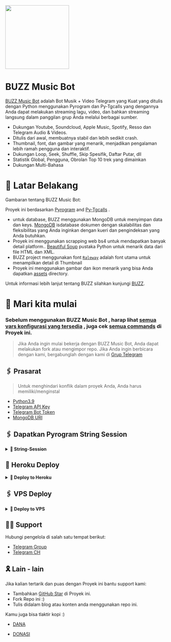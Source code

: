 <img src="https://telegra.ph/file/ffcf11e6177faa23ba613.jpg" align="center" width="200" height="200"/>

# BUZZ Music Bot

[BUZZ Music Bot](https://github.com/justteen/musicalbuzz) adalah Bot Musik + Video Telegram yang Kuat yang ditulis dengan Python menggunakan Pyrogram dan Py-Tgcalls yang dengannya Anda dapat melakukan streaming lagu, video, dan bahkan streaming langsung dalam panggilan grup Anda melalui berbagai sumber.

* Dukungan Youtube, Soundcloud, Apple Music, Spotify, Resso dan Telegram Audio & Videos.
* Ditulis dari awal, membuatnya stabil dan lebih sedikit crash.
* Thumbnail, font, dan gambar yang menarik, menjadikan pengalaman lebih ramah pengguna dan interaktif.
* Dukungan Loop, Seek, Shuffle, Skip Spesifik, Daftar Putar, dll
* Statistik Global, Pengguna, Obrolan Top 10 trek yang dimainkan
* Dukungan Multi-Bahasa


# 🔗 Latar Belakang

Gambaran tentang BUZZ Music Bot:

Proyek ini berdasarkan [Pyrogram](https://github.com/pyrogram) and [Py-Tgcalls](https://github.com/pytgcalls/pytgcalls) .

* untuk database, BUZZ menggunakan MongoDB untuk menyimpan data dan keys. [MongoDB](https://www.mongodb.com/) isdatabase dokumen dengan skalabilitas dan fleksibilitas yang Anda inginkan dengan kueri dan pengindeksan yang Anda butuhkan.
* Proyek ini menggunakan scrapping web bs4 untuk mendapatkan banyak detail platform.. [Beautiful Soup](https://www.crummy.com/software/BeautifulSoup/bs4/doc/) pustaka Python untuk menarik data dari file HTML dan XML.
* BUZZ project menggunakan font [`Raleway`](../assets/font2.ttf) adalah font utama untuk menampilkan detail di Thumbnail
* Proyek ini menggunakan gambar dan ikon menarik yang bisa Anda dapatkan [assets](../assets/) directory.

Untuk informasi lebih lanjut tentang BUZZ silahkan kunjungi [BUZZ](https://t.me/buzzsupport).



# 📝️ Mari kita mulai

### Sebelum menggunakan BUZZ Music Bot , harap lihat [semua vars konfigurasi yang tersedia](../config/README.md) , juga cek [semua commands](../strings/command.yml) di Proyek ini.

> Jika Anda ingin mulai bekerja dengan BUZZ Music Bot, Anda dapat melakukan fork atau mengimpor repo.
> Jika Anda ingin berbicara dengan kami, bergabunglah dengan kami di [Grup Telegram](https://t.me/buzzsupport)


## 🖇 Prasarat

> Untuk menghindari konflik dalam proyek Anda, Anda harus memiliki/menginstal

- [Python3.9](https://www.python.org/downloads/release/python-390/)
- [Telegram API Key](https:/t.me/TGScrapAPIDbot)
- [Telegram Bot Token](https://t.me/botfather)
- [MongoDB URI](https://www.mongodb.com/cloud/atlas/lp/try2?utm_source=google&utm_campaign=gs_apac_indonesia_search_core_brand_atlas_mobile&utm_term=mongodb&utm_medium=cpc_paid_search&utm_ad=e&utm_ad_campaign_id=12564980861&adgroup=116332186061&gclid=Cj0KCQjw8_qRBhCXARIsAE2AtRbQuGyJzZinG7CoM9x23WvPdOOfir-3w47syTt_mtP7KRPWjXQdOMQaAmT_EALw_wcB)

## 🖇 Dapatkan Pyrogram String Session
<details>
<summary><b>🔗 String-Session</b></summary>

- Dapatkan Pyrogram String Session via [Replit](https://replit.com/@justteen/String-Session)

- Dapatkan Pyrogram String Session via [Telegram String Generation Bot](https://t.me/stringsessionbuzz_bot)

</details>

## 🚀 Heroku Deploy
<details>
<summary><b>🔗 Deploy to Heroku</b></summary>

<h4>Click tombol dibawah untuk deploy BUZZ di Heroku!</h4>

<p><a href="https://heroku.com/deploy?template=https://github.com/justteen/musicalbuzz"><img src="https://img.shields.io/badge/Deploy%20To%20Heroku-blueviolet?style=for-the-badge&logo=heroku" width="200""/></a></p>

</details>

## 🖇 VPS Deploy
<details>
<summary><b>🔗 Deploy to VPS</b></summary>

```console
buzz@cruviax~ $ git clone https://github.com/justteen/musicalbuzz
buzz@cruviax~ $ cd buzz
buzz@cruviax~ $ sudo bash setup
```
> Setup akan menginstal setiap persyaratan, nodejs dan paket pip secara otomatis. Setelah instalasi persyaratan berhasil, setup akan meminta Anda untuk memasukkan vars Anda.
> Silakan masukkan vars Anda dengan benar.

```console
buzz@cruviax~ $ bash start
```
</details>


## 👨‍💻 Support

Hubungi pengelola di salah satu tempat berikut:

- [Telegram Group](https://t.me/buzzsupport)
- [Telegram CH](https://t.me/supbuz)

## 🎗 Lain - lain

Jika kalian tertarik dan puas dengan Proyek ini bantu support kami:

- Tambahkan [GitHub Star](https://github.com/justteen/musicalbuzz) di Proyek ini.
- Fork Repo ini :)
- Tulis didalam blog atau konten anda menggunakan repo ini.

Kamu juga bisa tlaktir kopi :)
- [DANA](https://link.dana.id/qr/61ybufu)

- [DONASI](https://saweria.co/ridwansy)
